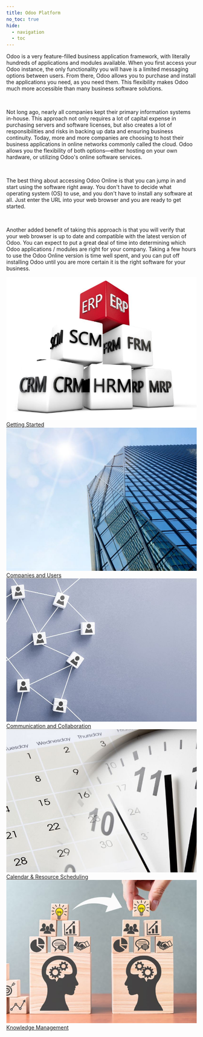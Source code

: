```yaml
---
title: Odoo Platform
no_toc: true
hide:
  - navigation
  - toc
---
```


Odoo is a very feature-filled business application framework, with literally hundreds of applications and modules available. When you first access your Odoo instance, the only functionality you will have is a limited messaging options between users. From there, Odoo allows you to purchase and install the applications you need, as you need them. This flexibility makes Odoo much more accessible than many business software solutions.

<br />

Not long ago, nearly all companies kept their primary information systems in-house. This approach not only requires a lot of capital expense in purchasing servers and software licenses, but also creates a lot of responsibilities and risks in backing up data and ensuring business continuity. Today, more and more companies are choosing to host their business applications in online networks commonly called the cloud. Odoo allows you the flexibility of both options—either hosting on your own hardware, or utilizing Odoo's online software services.

<br />

The best thing about accessing Odoo Online is that you can jump in and start using the software right away. You don't have to decide what operating system (OS) to use, and you don't have to install any software at all. Just enter the URL into your web browser and you are ready to get started.

<br />

Another added benefit of taking this approach is that you will verify that your web browser is up to date and compatible with the latest version of Odoo. You can expect to put a great deal of time into determining which Odoo applications / modules are right for your company.
Taking a few hours to use the Odoo Online version is time well spent, and you can put off installing Odoo until you are more certain it is the right software for your business.


<section>
<!-- This example requires Tailwind CSS v2.0+ -->
<div class="relative bg-white overflow-hidden">
 <div class="p-7 grid grid-cols-1 sm:grid-cols-1 md:grid-cols-5 lg:grid-cols-5 xl:grid-cols-5 gap-5">
    <a href="01_getting_started/01_overview" class="rounded overflow-hidden shadow-lg">
      <img class="w-full" src="assets/platform.jpg" alt="Platform">
      <div class="px-6 py-2">
        <div class="font-regular text-l mb-2" >Getting Started</div>
      </div>
    </a>
    <a href="02_companies_users/01_companies" class="rounded overflow-hidden shadow-lg">
      <img class="w-full" src="assets/companies.jpg" alt="Forest">
      <div class="px-6 py-2">
        <div class="font-regular text-l mb-2">Companies and Users</div>
      </div>
    </a>
    <a href="03_connect/01_overview" class="rounded overflow-hidden shadow-lg">
      <img class="w-full" src="assets/connect.jpg" alt="Platform">
      <div class="px-6 py-2">
        <div class="font-regular text-l mb-2" >Communication and Collaboration</div>
      </div>
    </a>
    <a href="01_getting_started/01_overview" class="rounded overflow-hidden shadow-lg">
      <img class="w-full" src="assets/calendar.jpg" alt="Platform">
      <div class="px-6 py-2">
        <div class="font-regular text-l mb-2" >Calendar & Resource Scheduling</div>
      </div>
    </a>
    <a href="01_getting_started/01_overview" class="rounded overflow-hidden shadow-lg">
      <img class="w-full" src="assets/knowledge.jpg" alt="Platform">
      <div class="px-6 py-2">
        <div class="font-regular text-l mb-2" >Knowledge Management</div>
      </div>
    </a>
</div>
</section>

